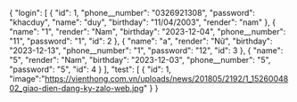 {
  "login": [
    {
      "id": 1,
      "phone__number": "0326921308",
      "password": "khacduy",
      "name": "duy",
      "birthday": "11/04/2003",
      "render": "nam"
    },
    {
      "name": "1",
      "render": "Nam",
      "birthday": "2023-12-04",
      "phone__number": "11",
      "password": "1",
      "id": 2
    },
    {
      "name": "a",
      "render": "Nữ",
      "birthday": "2023-12-13",
      "phone__number": "1",
      "password": "12",
      "id": 3
    },
    {
      "name": "5",
      "render": "Nam",
      "birthday": "2023-12-03",
      "phone__number": "5",
      "password": "5",
      "id": 4
    }
  ],
  "test": [
    {
      "id": 1,
     "image":"https://vienthong.com.vn/uploads/news/201805/2192/1_1526004802_giao-dien-dang-ky-zalo-web.jpg"
    }
}
